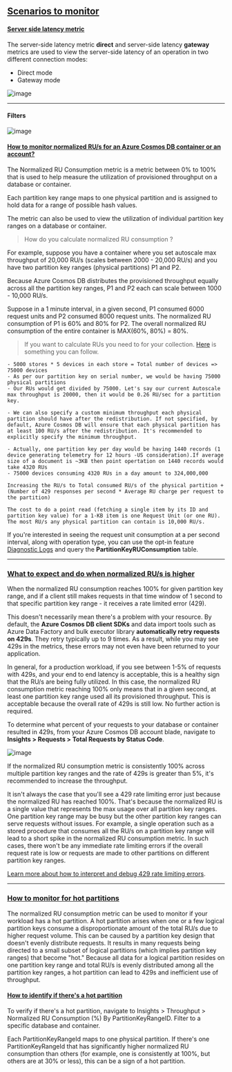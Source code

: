 ## [Scenarios to monitor](https://learn.microsoft.com/en-us/azure/cosmos-db/use-metrics)


#### [Server side latency metric](https://learn.microsoft.com/en-us/azure/cosmos-db/monitor-server-side-latency)

The server-side latency metric **direct** and server-side latency **gateway** metrics are used to view the server-side latency of an operation in two different connection modes:

- Direct mode
- Gateway mode

![image](https://github.com/napsterhopes/AZ/assets/12064832/ebd79e4e-1176-4b52-bf67-912a68581365)

---

#### Filters

![image](https://github.com/napsterhopes/AZ/assets/12064832/4e74f439-d4c5-4a2e-9241-833f2f18b8c8)

#### [How to monitor normalized RU/s for an Azure Cosmos DB container or an account?](https://learn.microsoft.com/en-us/azure/cosmos-db/monitor-normalized-request-units)

The Normalized RU Consumption metric is a metric between 0% to 100% that is used to help measure the utilization of provisioned throughput on a database or container. 

Each partition key range maps to one physical partition and is assigned to hold data for a range of possible hash values.

The metric can also be used to view the utilization of individual partition key ranges on a database or container.

> How do you calculate normalized RU consumption ?

For example, suppose you have a container where you set autoscale max throughput of 20,000 RU/s (scales between 2000 - 20,000 RU/s) and you have two partition key ranges (physical partitions) P1 and P2. 

Because Azure Cosmos DB distributes the provisioned throughput equally across all the partition key ranges, P1 and P2 each can scale between 1000 - 10,000 RU/s. 

Suppose in a 1 minute interval, in a given second, P1 consumed 6000 request units and P2 consumed 8000 request units. The normalized RU consumption of P1 is 60% and 80% for P2. The overall normalized RU consumption of the entire container is MAX(60%, 80%) = 80%.

> If you want to calculate RUs you need to for your collection. [Here](https://learn.microsoft.com/en-us/azure/cosmos-db/nosql/distribute-throughput-across-partitions?source=recommendations#determine-rus-for-source-partition) is something you can follow.

```
- 5000 stores * 5 devices in each store = Total number of devices => 75000 devices
- As per our partition key on serial number, we would be having 75000 physical partitions
- Our RUs would get divided by 75000. Let's say our current Autoscale max throughput is 20000, then it would be 0.26 RU/sec for a partition key.

- We can also specify a custom minimum throughput each physical partition should have after the redistribution. If not specified, by default, Azure Cosmos DB will ensure that each physical partition has at least 100 RU/s after the redistribution. It's recommended to explicitly specify the minimum throughput.

- Actually, one partition key per day would be having 1440 records (1 device generating telemetry for 12 hours -US consideration).If average size of a document is ~3KB then point opertation on 1440 records would take 4320 RUs
- 75000 devices consuming 4320 RUs in a day amount to 324,000,000
```

```
Increasing the RU/s to Total consumed RU/s of the physical partition + (Number of 429 responses per second * Average RU charge per request to the partition)
```

```
The cost to do a point read (fetching a single item by its ID and partition key value) for a 1-KB item is one Request Unit (or one RU).
The most RU/s any physical partition can contain is 10,000 RU/s.
```

If you're interested in seeing the request unit consumption at a per second interval, along with operation type, you can use the opt-in feature [Diagnostic Logs](https://learn.microsoft.com/en-us/azure/cosmos-db/monitor-resource-logs) and query the **PartitionKeyRUConsumption** table.

---

### [What to expect and do when normalized RU/s is higher](https://learn.microsoft.com/en-us/azure/cosmos-db/monitor-normalized-request-units#what-to-expect-and-do-when-normalized-rus-is-higher)

When the normalized RU consumption reaches 100% for given partition key range, and if a client still makes requests in that time window of 1 second to that specific partition key range - it receives a rate limited error (429).

This doesn't necessarily mean there's a problem with your resource. By default, the **Azure Cosmos DB client SDKs** and data import tools such as Azure Data Factory and bulk executor library **automatically retry requests on 429s**. They retry typically up to 9 times. As a result, while you may see 429s in the metrics, these errors may not even have been returned to your application.

In general, for a production workload, if you see between 1-5% of requests with 429s, and your end to end latency is acceptable, this is a healthy sign that the RU/s are being fully utilized. In this case, the normalized RU consumption metric reaching 100% only means that in a given second, at least one partition key range used all its provisioned throughput. This is acceptable because the overall rate of 429s is still low. No further action is required.

To determine what percent of your requests to your database or container resulted in 429s, from your Azure Cosmos DB account blade, navigate to **Insights > Requests > Total Requests by Status Code**.

![image](https://github.com/napsterhopes/AZ/assets/12064832/e33d5a9b-4c22-4d9c-8e7d-68af2f5c8024)

If the normalized RU consumption metric is consistently 100% across multiple partition key ranges and the rate of 429s is greater than 5%, it's recommended to increase the throughput. 

It isn't always the case that you'll see a 429 rate limiting error just because the normalized RU has reached 100%. That's because the normalized RU is a single value that represents the max usage over all partition key ranges. One partition key range may be busy but the other partition key ranges can serve requests without issues. For example, a single operation such as a stored procedure that consumes all the RU/s on a partition key range will lead to a short spike in the normalized RU consumption metric. In such cases, there won't be any immediate rate limiting errors if the overall request rate is low or requests are made to other partitions on different partition key ranges.

[Learn more about how to interpret and debug 429 rate limiting errors](https://learn.microsoft.com/en-us/azure/cosmos-db/nosql/troubleshoot-request-rate-too-large?tabs=resource-specific#rate-limiting-on-metadata-requests).

---

### [How to monitor for hot partitions](https://learn.microsoft.com/en-us/azure/cosmos-db/monitor-normalized-request-units#how-to-monitor-for-hot-partitions)

The normalized RU consumption metric can be used to monitor if your workload has a hot partition. A hot partition arises when one or a few logical partition keys consume a disproportionate amount of the total RU/s due to higher request volume. This can be caused by a partition key design that doesn't evenly distribute requests. It results in many requests being directed to a small subset of logical partitions (which implies partition key ranges) that become "hot." Because all data for a logical partition resides on one partition key range and total RU/s is evenly distributed among all the partition key ranges, a hot partition can lead to 429s and inefficient use of throughput.

#### [How to identify if there's a hot partition](https://learn.microsoft.com/en-us/azure/cosmos-db/monitor-normalized-request-units#how-to-identify-if-theres-a-hot-partition)

To verify if there's a hot partition, navigate to Insights > Throughput > Normalized RU Consumption (%) By PartitionKeyRangeID. Filter to a specific database and container.

Each PartitionKeyRangeId maps to one physical partition. If there's one PartitionKeyRangeId that has significantly higher normalized RU consumption than others (for example, one is consistently at 100%, but others are at 30% or less), this can be a sign of a hot partition.




